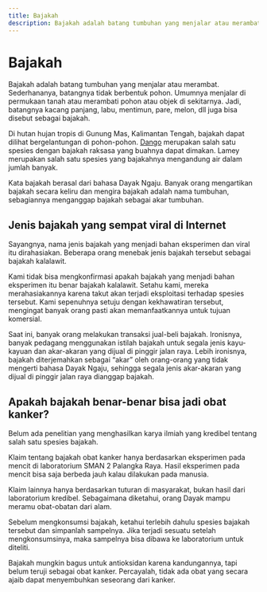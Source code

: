 ```yaml
---
title: Bajakah
description: Bajakah adalah batang tumbuhan yang menjalar atau merambat. Sederhananya, batangnya tidak berbentuk pohon.
---
```

# Bajakah

Bajakah adalah batang tumbuhan yang menjalar atau merambat. Sederhananya, batangnya tidak berbentuk pohon. Umumnya menjalar di permukaan tanah atau merambati pohon atau objek di sekitarnya. Jadi, batangnya kacang panjang, labu, mentimun, pare, melon, dll juga bisa disebut sebagai bajakah.

Di hutan hujan tropis di Gunung Mas, Kalimantan Tengah, bajakah dapat dilihat bergelantungan di pohon-pohon. [Dango]({{site.url}}/2021/02/02/dango) merupakan salah satu spesies dengan bajakah raksasa yang buahnya dapat dimakan. Lamey merupakan salah satu spesies yang bajakahnya mengandung air dalam jumlah banyak.

Kata bajakah berasal dari bahasa Dayak Ngaju. Banyak orang mengartikan bajakah secara keliru dan mengira bajakah adalah nama tumbuhan, sebagiannya menganggap bajakah sebagai akar tumbuhan.

## Jenis bajakah yang sempat viral di Internet

Sayangnya, nama jenis bajakah yang menjadi bahan eksperimen dan viral itu dirahasiakan. Beberapa orang menebak jenis bajakah tersebut sebagai bajakah kalalawit.

Kami tidak bisa mengkonfirmasi apakah bajakah yang menjadi bahan eksperimen itu benar bajakah kalalawit. Setahu kami, mereka merahasiakannya karena takut akan terjadi eksploitasi terhadap spesies tersebut. Kami sepenuhnya setuju dengan kekhawatiran tersebut, mengingat banyak orang pasti akan memanfaatkannya untuk tujuan komersial.

Saat ini, banyak orang melakukan transaksi jual-beli bajakah. Ironisnya, banyak pedagang menggunakan istilah bajakah untuk segala jenis kayu-kayuan dan akar-akaran yang dijual di pinggir jalan raya. Lebih ironisnya, bajakah diterjemahkan sebagai “akar” oleh orang-orang yang tidak mengerti bahasa Dayak Ngaju, sehingga segala jenis akar-akaran yang dijual di pinggir jalan raya dianggap bajakah.

## Apakah bajakah benar-benar bisa jadi obat kanker?

Belum ada penelitian yang menghasilkan karya ilmiah yang kredibel tentang salah satu spesies bajakah.

Klaim tentang bajakah obat kanker hanya berdasarkan eksperimen pada mencit di laboratorium SMAN 2 Palangka Raya. Hasil eksperimen pada mencit bisa saja berbeda jauh kalau dilakukan pada manusia.

Klaim lainnya hanya berdasarkan tuturan di masyarakat, bukan hasil dari laboratorium kredibel. Sebagaimana diketahui, orang Dayak mampu meramu obat-obatan dari alam.

Sebelum mengkonsumsi bajakah, ketahui terlebih dahulu spesies bajakah tersebut dan simpanlah sampelnya. Jika terjadi sesuatu setelah mengkonsumsinya, maka sampelnya bisa dibawa ke laboratorium untuk diteliti.

Bajakah mungkin bagus untuk antioksidan karena kandungannya, tapi belum teruji sebagai obat kanker. Percayalah, tidak ada obat yang secara ajaib dapat menyembuhkan seseorang dari kanker.

